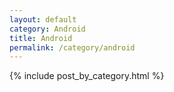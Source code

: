 ```yaml
---
layout: default
category: Android
title: Android
permalink: /category/android
---
```


{% include post_by_category.html %}